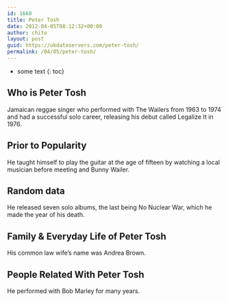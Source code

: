 ```yaml
---
id: 1660
title: Peter Tosh
date: 2012-04-05T08:12:32+00:00
author: chito
layout: post
guid: https://ukdataservers.com/peter-tosh/
permalink: /04/05/peter-tosh/
---
```


* some text
{: toc}
          
          
## Who is  Peter Tosh
                  
                  
                  
Jamaican reggae singer who performed with The Wailers from 1963 to 1974 and had a successful solo career, releasing his debut called Legalize It in 1976.
                  
                
                
                
## Prior to Popularity 
                  
                  
                  
He taught himself to play the guitar at the age of fifteen by watching a local musician before meeting and Bunny Wailer.
                  
                
                
                
## Random data 
                  
                  
                  
He released seven solo albums, the last being No Nuclear War, which he made the year of his death.
                  
                
                
                
## Family & Everyday Life of Peter Tosh
                  
                  
                  
His common law wife&#8217;s name was Andrea Brown.
                  
                
                
                
## People Related With  Peter Tosh
                  
                  
                  
He performed with Bob Marley for many years.
                  
                
              
            
          
          
          
    
    
  
